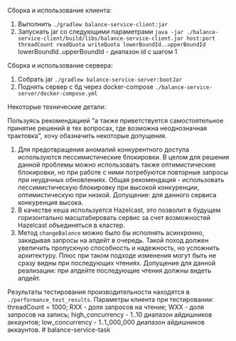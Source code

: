 
Сборка и использование клиента: 

1) Выполнить `./gradlew balance-service-client:jar` 
2) Запускать jar со следующими параметрами `java -jar ./balance-service-client/build/libs/balance-service-client.jar host:port threadCount readQuota writeQuota lowerBoundId..upperBoundId` lowerBoundId..upperBoundId - диапазон id c шагом 1


Сборка и использование сервера: 

1) Собрать jar `./gradlew balance-service-server:bootJar`
2) Поднять сервер с бд через docker-compose `./balance-service-server/docker-compose.yml`


Некоторые технические детали: 

Пользуясь рекомендацией "а также приветствуется самостоятельное принятие решений в тех вопросах, где возможна неоднозначная трактовка",
хочу обазначить некоторые допущения. 

1) Для предотвращения аномалий конкурентного доступа используются пессимистические блокировки. В целом для решения данной проблемы можно использовать также оптимистические блокировки, 
но при работе с ними потребуются повторные запросы при неудачных обновлениях. Общая рекомендация - использовать пессимистическую блокировку при высокой конкуренции, оптимистическую при низкой. Допущение: для данного сервиса конкуренция высока. 
2) В качестве кеша используется Hazelcast, это позволит в будущем горизонтально масштабировать сервис за счет возможностей Hazelcast объединяться в кластер.
3) Метод `changeBalance` можно было бы исполнять асинхронно, закидывая запросы на апдейт в очередь. Такой поход должен увеличить пропускную способность и надежность, но усложнить архитектуру. 
Плюс при таком подходе изменения могут быть не сразу видны при последующих чтениях. Допущение для данной реализации: при апдейте последующие чтения должны видеть апдейт.

Результаты тестирования производительности находятся в `./performance_test_results`. 
Параметры клиента при тестировании: threadCount = 1000; RXX - доля запросов на чтение; WXX - доля запросов на запись; high_concurrency - 1..10 диапазон айдишников аккаунтов; low_concurrency - 1..1_000_000 диапазон айдишников аккаунтов. # balance-service-task
